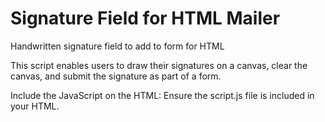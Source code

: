 # Signature Field for HTML Mailer
Handwritten signature field to add to form for HTML

This script enables users to draw their signatures on a canvas, clear the canvas, and submit the signature as part of a form.

Include the JavaScript on the HTML: Ensure the script.js file is included in your HTML.

